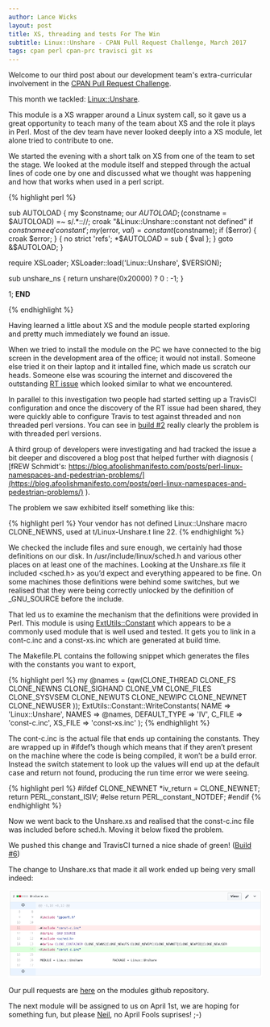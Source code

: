 ```yaml
---
author: Lance Wicks
layout: post
title: XS, threading and tests For The Win
subtitle: Linux::Unshare - CPAN Pull Request Challenge, March 2017
tags: cpan perl cpan-prc travisci git xs
---
```


Welcome to our third post about our development team's extra-curricular involvement in the [CPAN Pull Request Challenge](http://cpan-prc.org/).

This month we tackled: [Linux::Unshare](https://metacpan.org/pod/Linux::Unshare).


This module is a XS wrapper around a Linux system call, so it gave us a great opportunity to teach many of the team about XS and the role it plays in Perl. Most of the dev team have never looked deeply into a XS module, let alone tried to contribute to one.

We started the evening with a short talk on XS from one of the team to set the stage. We looked at the module itself and stepped through the actual lines of code one by one and discussed what we thought was happening and how that works when used in a perl script.


{% highlight perl %}

sub AUTOLOAD {
    my $constname;
    our $AUTOLOAD;
    ($constname = $AUTOLOAD) =~ s/.*:://;
    croak "&Linux::Unshare::constant not defined" if $constname eq 'constant';
    my ($error, $val) = constant($constname);
    if ($error) { croak $error; }
    {
        no strict 'refs';
        *$AUTOLOAD = sub { $val };
    }
    goto &$AUTOLOAD;
}

require XSLoader;
XSLoader::load('Linux::Unshare', $VERSION);

sub unshare_ns { return unshare(0x20000) ? 0 : -1; }

1;
__END__

{% endhighlight %}


Having learned a little about XS and the module people started exploring and pretty much immediately we found an issue.

When we tried to install the module on the PC we have connected to the big screen in the development area of the office; it would not install. Someone else tried it on their laptop and it intalled fine, which made us scratch our heads. Someone else was scouring the internet and discovered the outstanding [RT issue](https://rt.cpan.org/Public/Bug/Display.html?id=108556) which looked similar to what we encountered.


In parallel to this investigation two people had started setting up a TravisCI configuration and once the discovery of the RT issue had been shared, they were quickly able to configure Travis to test against threaded and non threaded perl versions. You can see in [build #2](https://travis-ci.org/cv-library/Linux-Unshare/builds/211491820) really clearly the problem is with threaded perl versions.

A third group of developers were investigating and had tracked the issue a bit deeper and discovered a blog post that helped further with diagnosis ( [fREW Schmidt's: https://blog.afoolishmanifesto.com/posts/perl-linux-namespaces-and-pedestrian-problems/](https://blog.afoolishmanifesto.com/posts/perl-linux-namespaces-and-pedestrian-problems/) ).

The problem we saw exhibited itself something like this:


{% highlight perl %}
Your vendor has not defined Linux::Unshare macro CLONE_NEWNS, used at t/Linux-Unshare.t line 22.
{% endhighlight %}

We checked the include files and sure enough, we certainly had those definitions on our disk.  In /usr/include/linux/sched.h and various other places on at least one of the machines.  Looking at the Unshare.xs file it included <sched.h> as you’d expect and everything appeared to be fine.  On some machines those definitions were behind some switches, but we realised that they were being correctly unlocked by the definition of _GNU_SOURCE before the include.

That led us to examine the mechanism that the definitions were provided in Perl.  This module is using [ExtUtils::Constant](https://metacpan.org/pod/ExtUtils::Constant) which appears to be a commonly used module that is well used and tested.  It gets you to link in a cont-c.inc and a const-xs.inc which are generated at build time.

The Makefile.PL contains the following snippet which generates the files with the constants you want to export,

{% highlight perl %}
 my @names = (qw(CLONE_THREAD CLONE_FS CLONE_NEWNS CLONE_SIGHAND CLONE_VM
	  CLONE_FILES CLONE_SYSVSEM CLONE_NEWUTS CLONE_NEWIPC CLONE_NEWNET CLONE_NEWUSER ));
  ExtUtils::Constant::WriteConstants(
                                     NAME         => 'Linux::Unshare',
                                     NAMES        => \@names,
                                     DEFAULT_TYPE => 'IV',
                                     C_FILE       => 'const-c.inc',
                                     XS_FILE      => 'const-xs.inc'
                                  );
{% endhighlight %}

The cont-c.inc is the actual file that ends up containing the constants.  They are wrapped up in #ifdef’s though which means that if they aren’t present on the machine where the code is being compiled, it won’t be a build error.  Instead the switch statement to look up the values will end up at the default case and return not found, producing the run time error we were seeing.

{% highlight perl %}
#ifdef CLONE_NEWNET
      *iv_return = CLONE_NEWNET;
      return PERL_constant_ISIV;
#else
      return PERL_constant_NOTDEF;
#endif
{% endhighlight %}

Now we went back to the Unshare.xs and realised that the const-c.inc file was included before sched.h.  Moving it below fixed the problem.

We pushed this change and TravisCI turned a nice shade of green! ([Build #6](https://travis-ci.org/cv-library/Linux-Unshare/builds/212312534))

The change to Unshare.xs that made it all work ended up being very small indeed:


[![Unshare.xs](/images/march-2017-unshare_xs.png)](/images/march-2017-unshare_xs.png)


Our pull requests are [here](https://github.com/hackman/Linux-Unshare/pull/6) on the modules github repository.

The next module will be assigned to us on April 1st, we are hoping for something fun, but please [Neil](http://neilb.org/), no April Fools suprises! ;-)
